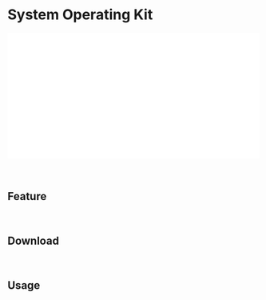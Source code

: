 # System Operating Kit

![gdk](./favicon.svg?description=1&language=1&pattern=Floating%20Cogs&theme=Light)

<br/>

## Feature


<br/>

## Download


<br/>

## Usage
